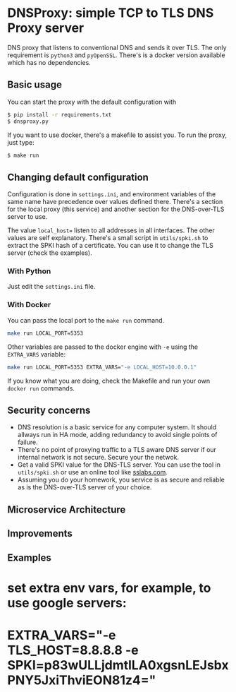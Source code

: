 # DNSProxy: simple TCP to TLS DNS Proxy server 
DNS proxy that listens to conventional DNS and sends it over TLS.
The only requirement is `python3` and `pyOpenSSL`. There's is a docker
version available which has no dependencies.

## Basic usage
You can start the proxy with the default configuration with
```bash
$ pip install -r requirements.txt
$ dnsproxy.py
```

If you want to use docker, there's a makefile to assist you. To run
the proxy, just type:
```bash
$ make run
```

## Changing default configuration
Configuration is done in `settings.ini`, and environment variables of the same name
have precedence over values defined there. There's a section for the local proxy
(this service) and another section for the DNS-over-TLS server to use.

The value `local_host=` listen to all addresses in all interfaces. The other
values are self explanatory. There's a small script in `utils/spki.sh` to extract the
SPKI hash of a certificate. You can use it to change the TLS server (check the examples).

### With Python
Just edit the `settings.ini` file.

### With Docker
You can pass the local port to the `make run` command.
```bash
make run LOCAL_PORT=5353
```

Other variables are passed to the docker engine with `-e` using the `EXTRA_VARS` variable:
```bash
make run LOCAL_PORT=5353 EXTRA_VARS="-e LOCAL_HOST=10.0.0.1"
```

If you know what you are doing, check the Makefile and run your own `docker run` commands.

## Security concerns
- DNS resolution is a basic service for any computer system. It should allways run in HA mode,
adding redundancy to avoid single points of failure.  
- There's no point of proxying traffic to a TLS aware DNS server if our internal network is not
secure. Secure your the netwok.
- Get a valid SPKI value for the DNS-TLS server. You can use the tool in `utils/spki.sh` or use
an online tool like [sslabs.com](https://www.ssllabs.com/ssltest/analyze.html).
- Assuming you do your homework, you service is as secure and reliable as is the DNS-over-TLS
server of your choice.


## Microservice Architecture

## Improvements

## Examples

# set extra env vars, for example, to use google servers:
# EXTRA_VARS="-e TLS_HOST=8.8.8.8 -e SPKI=p83wULLjdmtlLA0xgsnLEJsbxPNY5JxiThviEON81z4="
